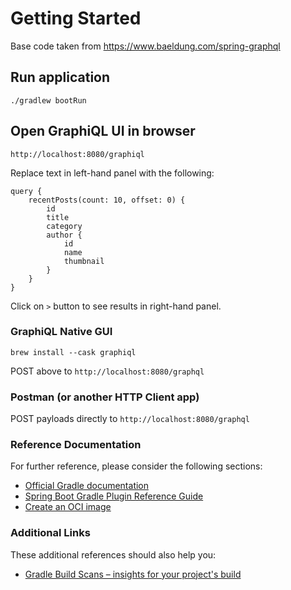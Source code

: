 # Getting Started

Base code taken from https://www.baeldung.com/spring-graphql

## Run application
`./gradlew bootRun`

## Open GraphiQL UI in browser
`http://localhost:8080/graphiql`

Replace text in left-hand panel with the following:
```
query {
    recentPosts(count: 10, offset: 0) {
        id
        title
        category
        author {
            id
            name
            thumbnail
        }
    }
}
```
Click on `>` button to see results in right-hand panel.


### GraphiQL Native GUI

`brew install --cask graphiql`

POST above to `http://localhost:8080/graphql`


### Postman (or another HTTP Client app)

POST payloads directly to `http://localhost:8080/graphql`


### Reference Documentation
For further reference, please consider the following sections:

* [Official Gradle documentation](https://docs.gradle.org)
* [Spring Boot Gradle Plugin Reference Guide](https://docs.spring.io/spring-boot/docs/2.5.2/gradle-plugin/reference/html/)
* [Create an OCI image](https://docs.spring.io/spring-boot/docs/2.5.2/gradle-plugin/reference/html/#build-image)

### Additional Links
These additional references should also help you:

* [Gradle Build Scans – insights for your project's build](https://scans.gradle.com#gradle)

